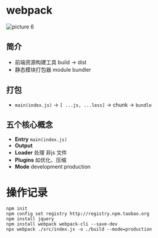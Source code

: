 # webpack
![picture 6](https://p1.kodo-oss.dronekumo.xyz/228b4584a5e4827e81864a44ec62c53f44b70bf37f6053c499dcec3d97161f87.png)  

## 简介
- 前端资源构建工具 build → dist
- 静态模块打包器 module bundler

## 打包
- `main(index.js)` → `[ ...js, ...less]` → chunk → `bundle`

## 五个核心概念
- **Entry** `main(index.js)`
- **Output**
- **Loader** 处理 非js 文件
- **Plugins** 如优化、压缩
- **Mode** development production

# 操作记录
```shell
npm init
npm config set registry http://registry.npm.taobao.org
npm install jquery
npm install webpack webpack-cli --save-dev
npx webpack ./src/index.js -o ./build --mode=production
```